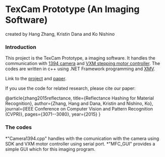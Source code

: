 # TexCam Prototype (An Imaging Software)
created by Hang Zhang, Kristin Dana and Ko Nishino

### Introduction

This project is the TexCam Prototype, a imaging software. It handles the communication with [1394 camera](http://www.cs.cmu.edu/~iwan/1394/) and [VXM stepping motor controller](http://www.velmex.com/products/controls/vxm_controller.html). The codes are written in c++ using .NET Framework programming and [XMV](https://github.com/zhanghang1989/XMV). 

Link to the [project](http://www.hangzh.com/Reflectance.html) and [paper](http://www.cv-foundation.org/openaccess/content_cvpr_2015/papers/Zhang_Reflectance_Hashing_for_2015_CVPR_paper.pdf). 

If you use the code for related research, please cite our paper:
  
  @article{zhang2015reflectance,
      title={Reflectance Hashing for Material Recognition},
      author={Zhang, Hang and Dana, Kristin and Nishino, Ko},
      journal={IEEE Conference on Computer Vision and Pattern Recognition (CVPR)},
      pages={3071--3080},
      year={2015}
  }

### The codes

*"Camera1394.cpp" handles with the comunication with the camera using SDK and VXM motor controller using serial port. 
*"MFC_GUI" provides a simple GUI which for this imaging program. 
